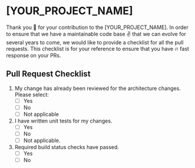 # [YOUR_PROJECT_NAME]

Thank you :clap: for your contribution to the [YOUR_PROJECT_NAME]. In order to ensure that we have a maintainable code base :v: that we can evolve for several years to come, we would like to provide a checklist for all the pull requests. This checklist is for your reference to ensure that you have :fire: fast response on your PRs.

## Pull Request Checklist
1. My change has already been reviewed for the architecture changes. Please select:
   - [ ] Yes
   - [ ] No
   - [ ] Not applicable
2. I have written unit tests for my changes.
   - [ ] Yes 
   - [ ] No
   - [ ] Not applicable.
3. Required build status checks have passed.
   - [ ] Yes
   - [ ] No
